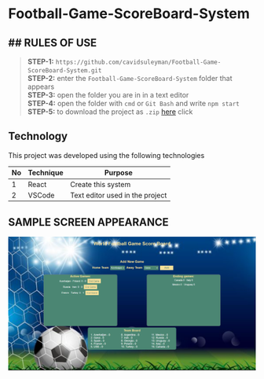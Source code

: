   # Football-Game-ScoreBoard-System


## ## RULES OF USE

> **STEP-1:** `https://github.com/cavidsuleyman/Football-Game-ScoreBoard-System.git` <br/>
> **STEP-2:**  enter the `Football-Game-ScoreBoard-System` folder that appears <br/>
> **STEP-3:**  open the folder you are in in a text editor <br/>
> **STEP-4:**  open the folder with `cmd` or `Git Bash` and write `npm start` <br/>
> **STEP-5:**  to download the project as `.zip`  [here](https://github.com/cavidsuleyman/Football-Game-ScoreBoard-System/archive/refs/heads/master.zip) click <br/>


## Technology

This project was developed using the following technologies

| No | Technique | Purpose |
| - | ---------- | --------------------- |
| 1 | React | Create this system |
| 2 | VSCode | Text editor used in the project |


## SAMPLE SCREEN APPEARANCE

![There was a screenshot here](./screen-1.1.PNG)


 
